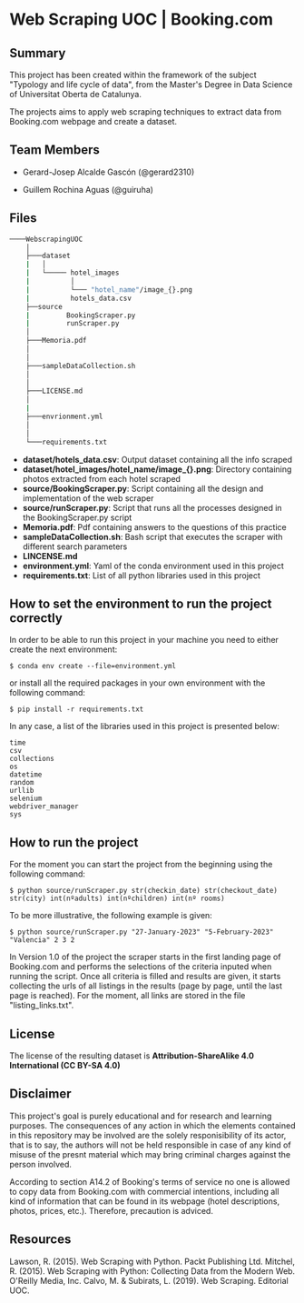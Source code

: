 # Web Scraping UOC | Booking.com

## Summary

This project has been created within the framework of the subject "Typology and life cycle of data", from the Master's Degree in Data Science of Universitat Oberta de Catalunya.

The projects aims to apply web scraping techniques to extract data from Booking.com webpage and create a dataset.

## Team Members

* Gerard-Josep Alcalde Gascón (@gerard2310)

* Guillem Rochina Aguas (@guiruha)

## Files
```bash
────WebscrapingUOC
    │
    ├───dataset
    |   │
    |   └───── hotel_images
    |          │
    |          └─── "hotel_name"/image_{}.png
    |          hotels_data.csv
    ├──source
    |         BookingScraper.py
    |         runScraper.py
    │
    ├───Memoria.pdf
    │
    │
    ├───sampleDataCollection.sh
    │
    │
    ├───LICENSE.md
    │
    |
    ├───envrionment.yml       
    │
    │
    └───requirements.txt
```
- **dataset/hotels_data.csv**: Output dataset containing all the info scraped
- **dataset/hotel_images/hotel_name/image_{}.png**: Directory containing photos extracted from each hotel scraped
- **source/BookingScraper.py**: Script containing all the design and implementation of the web scraper
- **source/runScraper.py**: Script that runs all the processes designed in the BookingScraper.py script
- **Memoria.pdf**: Pdf containing answers to the questions of this practice
- **sampleDataCollection.sh**: Bash script that executes the scraper with different search parameters
- **LINCENSE.md**
- **environment.yml**: Yaml of the conda environment used in this project
- **requirements.txt**: List of all python libraries used in this project

## How to set the environment to run the project correctly

In order to be able to run this project in your machine you need to either create the next environment:

```shell
$ conda env create --file=environment.yml
```

or install all the required packages in your own environment with the following command:

```shell
$ pip install -r requirements.txt
```

In any case, a list of the libraries used in this project is presented below:

```
time
csv
collections
os
datetime
random
urllib
selenium
webdriver_manager
sys
```

## How to run the project

For the moment you can start the project from the beginning using the following command:

```shell
$ python source/runScraper.py str(checkin_date) str(checkout_date) str(city) int(nºadults) int(nºchildren) int(nº rooms)
```

To be more illustrative, the following example is given:

```shell
$ python source/runScraper.py "27-January-2023" "5-February-2023" "Valencia" 2 3 2
```

In Version 1.0 of the project the scraper starts in the first landing page of Booking.com and performs the selections of the criteria inputed when running the script. Once all criteria is filled and results are given, it starts collecting the urls of all listings in the results (page by page, until the last page is reached). For the moment, all links are stored in the file "listing_links.txt".

## License

The license of the resulting dataset is **Attribution-ShareAlike 4.0 International (CC BY-SA 4.0)**

## Disclaimer

This project's goal is purely educational and for research and learning purposes. The consequences of any action in which the elements contained in this repository may be involved are the solely responisibility of its actor, that is to say, the authors will not be held responsible in case of any kind of misuse of the presnt material which may bring criminal charges against the person involved.

According to section A14.2 of Booking's terms of service no one is allowed to copy data from Booking.com with commercial intentions, including all kind of information that can be found in its webpage (hotel descriptions, photos, prices, etc.). Therefore, precaution is adviced.

## Resources

Lawson, R. (2015). Web Scraping with Python. Packt Publishing Ltd. 
Mitchel, R. (2015). Web Scraping with Python: Collecting Data from the Modern Web. O'Reilly Media, Inc.
Calvo, M. & Subirats, L. (2019). Web Scraping. Editorial UOC.